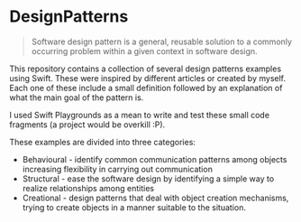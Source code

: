 # DesignPatterns

> Software design pattern is a general, reusable solution to a commonly occurring problem within a given context in software design. 

This repository contains a collection of several design patterns examples using Swift. These were inspired by different articles or created by myself. Each one of these include a small definition followed by an explanation of what the main goal of the pattern is.

I used Swift Playgrounds as a mean to write and test these small code fragments (a project would be overkill :P).

These examples are divided into three categories:

- Behavioural - identify common communication patterns among objects increasing flexibility in carrying out communication
- Structural - ease the software design by identifying a simple way to realize relationships among entities
- Creational - design patterns that deal with object creation mechanisms, trying to create objects in a manner suitable to the situation.
